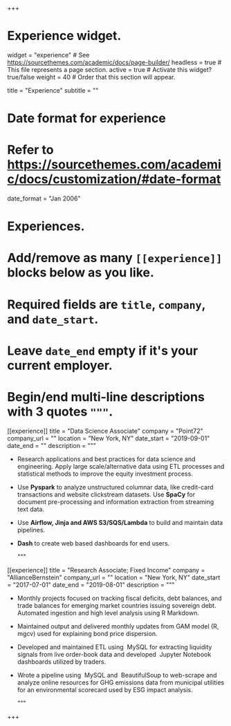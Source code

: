 +++
# Experience widget.
widget = "experience"  # See https://sourcethemes.com/academic/docs/page-builder/
headless = true  # This file represents a page section.
active = true  # Activate this widget? true/false
weight = 40  # Order that this section will appear.

title = "Experience"
subtitle = ""

# Date format for experience
#   Refer to https://sourcethemes.com/academic/docs/customization/#date-format
date_format = "Jan 2006"

# Experiences.
#   Add/remove as many `[[experience]]` blocks below as you like.
#   Required fields are `title`, `company`, and `date_start`.
#   Leave `date_end` empty if it's your current employer.
#   Begin/end multi-line descriptions with 3 quotes `"""`.
[[experience]]
  title = "Data Science Associate"
  company = "Point72"
  company_url = ""
  location = "New York, NY"
  date_start = "2019-09-01"
  date_end = ""
  description = """
  
* Research applications and best practices for data science and engineering.
Apply large scale/alternative data using ETL processes and statistical
methods to improve the equity investment process.
* Use ​**Pyspark** to analyze unstructured columnar data, like credit-card
transactions and website clickstream datasets. Use **SpaCy** for document
pre-processing and information extraction from streaming text data.
* Use **Airflow, Jinja and AWS S3/SQS/Lambda** to build and maintain data
pipelines. ​ 
* **Dash** to create web based dashboards for end users.

  """

[[experience]]
  title = "Research Associate; Fixed Income"
  company = "AllianceBernstein"
  company_url = ""
  location = "New York, NY"
  date_start = "2017-07-01"
  date_end = "2019-08-01"
  description = """
  
* Monthly projects focused on tracking fiscal deficits, debt balances, and trade
balances for emerging market countries issuing sovereign debt. Automated
ingestion and high level analysis using ​R Markdown.
* Maintained output and delivered monthly updates from GAM model (​ R,
mgcv) used for explaining bond price dispersion.
* Developed and maintained ETL using ​ MySQL for extracting liquidity
signals from live order-book data and developed ​ Jupyter Notebook
dashboards utilized by traders.
* Wrote a pipeline using ​ MySQL and ​ BeautifulSoup to web-scrape and
analyze online resources for GHG emissions data from municipal utilities
for an environmental scorecard used by ESG impact analysis. 

  """


+++
